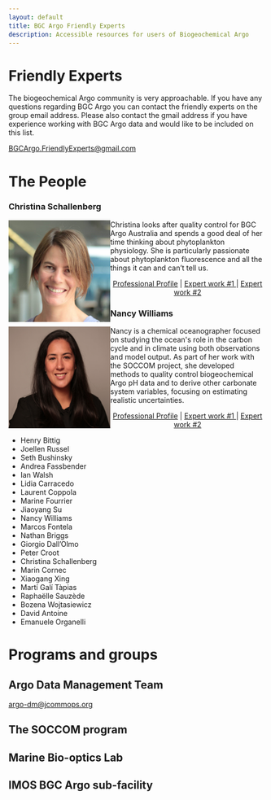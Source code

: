 ```yaml
---
layout: default
title: BGC Argo Friendly Experts
description: Accessible resources for users of Biogeochemical Argo
---
```


# Friendly Experts
The biogeochemical Argo community is very approachable. If you have any questions regarding BGC Argo you can contact the friendly experts on the group email address. Please also contact the gmail address if you have experience working with BGC Argo data and would like to be included on this list.

[BGCArgo.FriendlyExperts@gmail.com](mailto:BGCArgo.FriendlyExperts@gmail.com?)

# The People

### Christina Schallenberg
<div>
  <img align="left" width="200" height="200" HSPACE=”50” VSPACE=”50” src="./Profiles/C_Schallenberg.jpg">
  <p>Christina looks after quality control for BGC Argo Australia and spends a good deal of her time thinking about phytoplankton physiology. She is particularly passionate about phytoplankton fluorescence and all the things it can and can’t tell us.</p>
  <p style="text-align: center;"> 
  <a href = "https://www.utas.edu.au/profiles/staff/imas/christina-schallenberg">Professional Profile</a> | <a href ="https://www.frontiersin.org/articles/10.3389/fmars.2019.00595/full">Expert work #1 </a> | <a href ="https://bg.copernicus.org/articles/17/793/2020/">Expert work #2</a>
  </p>
 </div>

### Nancy Williams
<div>
  <img align="left" width="200" height="200" HSPACE=”50” VSPACE=”50” src="./Profiles/NL_Williams.png">
  <p>Nancy is a chemical oceanographer focused on studying the ocean's role in the carbon cycle and in climate using both observations and model output.  As part of her work with the SOCCOM project, she developed methods to quality control biogeochemical Argo pH data and to derive other carbonate system variables, focusing on estimating realistic uncertainties.</p>
  <p style="text-align: center;"> 
  <a href = "https://www.marine.usf.edu/nancy-williams/">Professional Profile</a> | <a href ="https://agupubs.onlinelibrary.wiley.com/doi/full/10.1002/2016GB005541">Expert work #1 </a> | <a href ="https://agupubs.onlinelibrary.wiley.com/doi/full/10.1002/2016GL068539">Expert work #2</a>
  </p>
 </div>
 
- Henry Bittig
- Joellen Russel
- Seth Bushinsky
- Andrea Fassbender
- Ian Walsh
- Lidia Carracedo
- Laurent Coppola
- Marine Fourrier
- Jiaoyang Su
- Nancy Williams
- Marcos Fontela
- Nathan Briggs
- Giorgio Dall’Olmo
- Peter Croot
- Christina Schallenberg
- Marin Cornec
- Xiaogang Xing
- Martí Galí Tàpias
- Raphaëlle Sauzède
- Bozena Wojtasiewicz
- David Antoine
- Emanuele Organelli

# Programs and groups
## Argo Data Management Team
[argo-dm@jcommops.org](mailto:argo-dm@jcommops.org?)

## The SOCCOM program


## Marine Bio-optics Lab


## IMOS BGC Argo sub-facility


